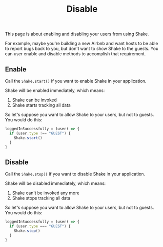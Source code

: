 ﻿---
id: disable
title: Disable
---
This page is about enabling and disabling your users from using Shake.

For example, maybe you're building a new Airbnb and want hosts to be able to report bugs back to you, 
but don't want to show Shake to the guests. You can user enable and disable methods to accomplish that requirement.

## Enable
Call the `Shake.start()` if you want to enable Shake in your application.

Shake will be enabled immediately, which means:
1. Shake can be invoked
1. Shake starts tracking all data

So let's suppose you want to allow Shake to your users, but not to guests. You would do this: 

```javascript title="App.js"
loggedInSuccessfully = (user) => {
  if (user.type !== "GUEST") {
    Shake.start()
  }
}
```     

## Disable
Call the `Shake.stop()` if you want to disable Shake in your application.
 
Shake will be disabled immediately, which means:
1. Shake can't be invoked any more
1. Shake stops tracking all data

So let's suppose you want to allow Shake to your users, but not to guests. You would do this: 

```javascript title="App.js"
loggedInSuccessfully = (user) => {
  if (user.type === "GUEST") {
    Shake.stop()
  }
}
```                    
